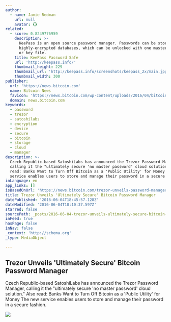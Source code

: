 ```yaml
---
author:
  - name: Jamie Redman
    url: null
    avatar: {}
related:
  - score: 0.8249776959
    description: >-
      KeePass is an open source password manager. Passwords can be stored in
      highly-encrypted databases, which can be unlocked with one master password
      or key file.
    title: KeePass Password Safe
    url: 'http://keepass.info/'
    thumbnail_height: 229
    thumbnail_url: 'http://keepass.info/screenshots/keepass_2x/main.jpg'
    thumbnail_width: 300
publisher:
  url: 'https://news.bitcoin.com'
  name: Bitcoin News
  favicon: 'https://news.bitcoin.com/wp-content/uploads/2016/04/bitcoin_fav.png'
  domain: news.bitcoin.com
keywords:
  - password
  - trezor
  - satoshilabs
  - encryption
  - device
  - secure
  - bitcoin
  - storage
  - cloud
  - manager
description: >-
  Czech Republic-based SatoshiLabs has announced the Trezor Password Manager,
  calling it the "ultimately secure 'no master password' cloud solution." Also
  read: Banks Want to Turn Off Bitcoin as a 'Public Utility' for Money The new
  service enables users to store and manage their password in a secure fashion.
inLanguage: en
app_links: []
isBasedOnUrl: 'https://news.bitcoin.com/trezor-unveils-password-manager/'
title: Trezor Unveils 'Ultimately Secure' Bitcoin Password Manager
datePublished: '2016-06-04T18:45:57.128Z'
dateModified: '2016-06-04T10:10:37.597Z'
starred: false
sourcePath: _posts/2016-06-04-trezor-unveils-ultimately-secure-bitcoin-password-manager.md
inFeed: true
hasPage: false
inNav: false
_context: 'http://schema.org'
_type: MediaObject

---
```

<article style=""><h1>Trezor Unveils 'Ultimately Secure' Bitcoin Password Manager</h1><p>Czech Republic-based SatoshiLabs has announced the Trezor Password Manager, calling it the "ultimately secure 'no master password' cloud solution." Also read: Banks Want to Turn Off Bitcoin as a 'Public Utility' for Money The new service enables users to store and manage their password in a secure fashion.</p><img src="https://news.bitcoin.com/wp-content/uploads/2016/06/Trezor-Unveils-its-Password-Manager-Platform.jpg" /></article>